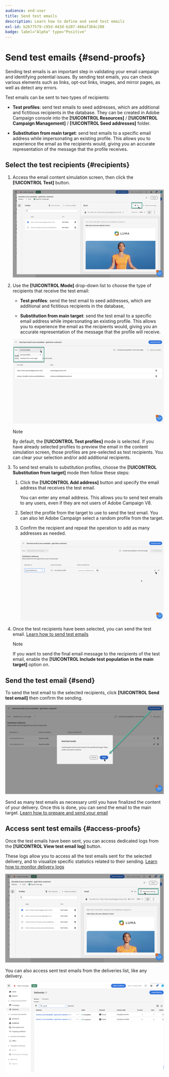 ```yaml
---
audience: end-user
title: Send test emails
description: Learn how to define and send test emails
exl-id: b2677579-c95d-443d-b207-466af364c208
badge: label="Alpha" type="Positive"
---
```

# Send test emails {#send-proofs}

Sending test emails is an important step in validating your email campaign and identifying potential issues. By sending test emails, you can check various elements such as links, opt-out links, images, and mirror pages, as well as detect any errors.

Test emails can be sent to two types of recipients: 

* **Test profiles**: send test emails to seed addresses, which are additional and fictitious recipients in the database. They can be created in Adobe Campaign console into the **[!UICONTROL Resources]** / **[!UICONTROL Campaign Management]** / **[!UICONTROL Seed addresses]** folder.
    
* **Substitution from main target**: send test emails to a specific email address while impersonating an existing profile. This allows you to experience the email as the recipients would, giving you an accurate representation of the message that the profile receives.

## Select the test recipients {#recipients}

1. Access the email content simulation screen, then click the **[!UICONTROL Test]** button.

    ![](assets/test-button.png)

1. Use the **[!UICONTROL Mode]** drop-down list to choose the type of recipients that receive the test email:

    * **Test profiles**: send the test email to seed addresses, which are additional and fictitious recipients in the database,
    
    * **Substitution from main target**: send the test email to a specific email address while impersonating an existing profile. This allows you to experience the email as the recipients would, giving you an accurate representation of the message that the profile will receive.

    ![](assets/test-mode.png)

    >[!NOTE]
    >
    >By default, the **[!UICONTROL Test profiles]** mode is selected. If you have already selected profiles to preview the email in the content simulation screen, those profiles are pre-selected as test recipients. You can clear your selection and/or add additional recipients.

1. To send test emails to substitution profiles, choose the **[!UICONTROL Substitution from target]** mode then follow these steps:

    1. Click the **[!UICONTROL Add address]** button and specify the email address that receives the test email.

        You can enter any email address. This allows you to send test emails to any users, even if they are not users of Adobe Campaign V8.

    1. Select the profile from the target to use to send the test email. You can also let Adobe Campaign select a random profile from the target.

    1. Confirm the recipient and repeat the operation to add as many addresses as needed.

        ![](assets/substitution.png)

1. Once the test recipients have been selected, you can send the test email. [Learn how to send test emails](#send)

    >[!NOTE]
    >
    >If you want to send the final email message to the recipients of the test email, enable the **[!UICONTROL Include test population in the main target]** option on.

## Send the test email {#send}

To send the test email to the selected recipients, click **[!UICONTROL Send test email]** then confirm the sending.

![](assets/send-proof.png)

Send as many test emails as necessary until you have finalized the content of your delivery. Once this is done, you can send the email to the main target. [Learn how to prepare and send your email](../monitor/prepare-send.md)

## Access sent test emails {#access-proofs}

Once the test emails have been sent, you can access dedicated logs from the **[!UICONTROL View test email log]** button.

These logs allow you to access all the test emails sent for the selected delivery, and to visualize specific statistics related to their sending. [Learn how to monitor delivery logs](../monitor/delivery-logs.md)

![](assets/proof-log.png)

You can also access sent test emails from the deliveries list, like any delivery.

![](assets/delivery-list.png)
